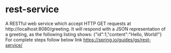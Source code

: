 # rest-service

A RESTful web service which accept HTTP GET requests at http://localhost:8080/greeting.
It will respond with a JSON representation of a greeting, as the following listing shows:
{"id":1,"content":"Hello, World!"}
For complete steps follow below link
https://spring.io/guides/gs/rest-service/

